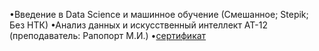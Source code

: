 •Введение в Data Science и машинное обучение (Смешанное; Stepik; Без НТК)
•Анализ данных и искусственный интеллект АТ-12 (преподаватель: Рапопорт М.И.)
•[сертификат](https://github.com/user-attachments/files/17355808/stepik-certificate-4852-7f9fd84.pdf)
<img src="https://github.com/user-attachments/files/17355808/stepik-certificate-4852-7f9fd84.pdf" alt="">
